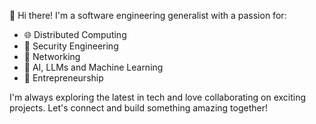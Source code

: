 👋 Hi there! I'm a software engineering generalist with a passion for:
- 🌐 Distributed Computing
- 🔐 Security Engineering
- 📡 Networking
- 🤖 AI, LLMs and Machine Learning
- 🚀 Entrepreneurship

I'm always exploring the latest in tech and love collaborating on exciting projects. Let's connect and build something amazing together!
